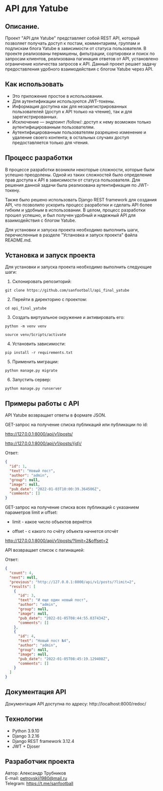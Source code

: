 # API для Yatube

## Описание.

Проект "API для Yatube" представляет собой REST API, который позволяет получать доступ к постам, комментариям, группам и подпискам блога Yatube в зависимости от статуса пользователя. В проекте реализованы пермишены, фильтрации, сортировки и поиск по запросам клиентов, реализована пагинация ответов от API, установлено ограничение количества запросов к API. Данный проект решает задачу предоставления удобного взаимодействия с блогом Yatube через API.

## Как использовать

* Это приложение простое в использовании.
* Для аутентификации используются JWT-токены.
* Информация доступна как для незарегистрированных пользователей  (доступ к API только на чтение), так и для зарегистрированных.
* Исключение — эндпоинт /follow/: доступ к нему возможен только аутентифицированным пользователям.
* Аутентифицированным пользователям разрешено изменение и удаление своего контента; в остальных случаях доступ предоставляется только для чтения.

## Процесс разработки

В процессе разработки возникли некоторые сложности, которые были успешно преодолены. Одной из таких сложностей было определение прав доступа к API в зависимости от статуса пользователя. Для решения данной задачи была реализована аутентификация по JWT-токену.

Также было решено использовать Django REST framework для создания API, что позволило ускорить процесс разработки и сделать API более гибким и удобным в использовании. В целом, процесс разработки прошел успешно, и был получен удобный и надежный API для взаимодействия с блогом Yatube.

Для установки и запуска проекта необходимо выполнить шаги, перечисленные в разделе "Установка и запуск проекта" файла README.md.


## Установка и запуск проекта

Для установки и запуска проекта необходимо выполнить следующие шаги:

1. Склонировать репозиторий:
```
git clone https://github.com/sanfootball/api_final_yatube
```

2. Перейти в директорию с проектом:
```
cd api_final_yatube
```

3. Создать виртуальное окружение и активировать его:
```
python -m venv venv
```
```
source venv/Scripts/activate
```

4. Установить зависимости:
```
pip install -r requirements.txt
```

5. Применить миграции:
```
python manage.py migrate
```

6. Запустить сервер:
```
python manage.py runserver
```

## Примеры работы с API

API Yatube возвращает ответы в формате JSON.

GET-запрос на получение списка публикаций или публикации по id:

http://127.0.0.1:8000/api/v1/posts/  

http://127.0.0.1:8000/api/v1/posts/{id}/

Ответ:
```json
{
  "id": 1,
  "text": "Новый пост",
  "author": "admin",
  "group": null,
  "image": null,
  "pub_date": "2022-01-03T10:00:39.364506Z",
  "comments": []
}
```
GET-запрос на получение списка всех публикаций с указанием параметров limit и offset:

* limit - какое число объектов вернётся

* offset - с какого по счёту объекта начнется отсчёт

http://127.0.0.1:8000/api/v1/posts/?limit=2&offset=2

API возвращает список с пагинацией:

Ответ:
```json
{
  "count": 4,
  "next": null,
  "previous": "http://127.0.0.1:8000/api/v1/posts/?limit=2",
  "results": [
    {
      "id": 3,
      "text": "И еще один новый пост",
      "author": "admin",
      "group": null,
      "image": null,
      "pub_date": "2022-01-05T08:44:55.037434Z",
      "comments": []
    },
    {
      "id": 4,
      "text": "Новый пост №4",
      "author": "admin",
      "group": null,
      "image": null,
      "pub_date": "2022-01-05T08:45:19.129408Z",
      "comments": []
    }
  ]
}
```

## Документация API

Документация API доступна по адресу: http://localhost:8000/redoc/

## Технологии

* Python 3.9.10
* Django 3.2.16
* Django REST framework 3.12.4
* JWT + Djoser

## Разработчик проекта

Автор: Александр Трубников  
E-mail: petrovskii1980@mail.ru  
Telegram: https://t.me/sanfootball
